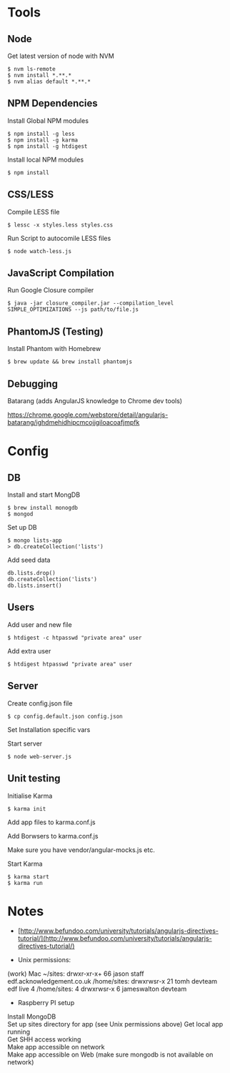 # Tools
## Node
Get latest version of node with NVM

```
$ nvm ls-remote
$ nvm install *.**.*
$ nvm alias default *.**.*
```
## NPM Dependencies
Install Global NPM modules

```
$ npm install -g less
$ npm install -g karma
$ npm install -g htdigest
```
Install local NPM modules

```
$ npm install
```
## CSS/LESS
Compile LESS file

```
$ lessc -x styles.less styles.css
```
Run Script to autocomile LESS files

```
$ node watch-less.js
```
## JavaScript Compilation
Run Google Closure compiler

```
$ java -jar closure_compiler.jar --compilation_level SIMPLE_OPTIMIZATIONS --js path/to/file.js
```
##  PhantomJS (Testing)
Install Phantom with Homebrew

```
$ brew update && brew install phantomjs
```
## Debugging
Batarang (adds AngularJS knowledge to Chrome dev tools)

<https://chrome.google.com/webstore/detail/angularjs-batarang/ighdmehidhipcmcojjgiloacoafjmpfk>
# Config
## DB
Install and start MongDB

```
$ brew install monogdb
$ mongod
```
Set up DB

```
$ mongo lists-app
> db.createCollection('lists')
```

Add seed data

```
db.lists.drop()
db.createCollection('lists')
db.lists.insert()
```
## Users
Add user and new file

```
$ htdigest -c htpasswd "private area" user
```
Add extra user

```
$ htdigest htpasswd "private area" user
```
## Server
Create config.json file

```
$ cp config.default.json config.json
```
Set Installation specific vars

Start server

```
$ node web-server.js
```

## Unit testing
Initialise Karma

```
$ karma init
```
Add app files to karma.conf.js

Add Borwsers to karma.conf.js

Make sure you have vendor/angular-mocks.js etc.

Start Karma

```
$ karma start
$ karma run
```
# Notes

* [http://www.befundoo.com/university/tutorials/angularjs-directives-tutorial/](http://www.befundoo.com/university/tutorials/angularjs-directives-tutorial/)

* Unix permissions:

(work) Mac ~/sites:                     drwxr-xr-x+   66 jason        staff  
edf.acknowledgement.co.uk /home/sites:  drwxrwsr-x    21 tomh         devteam  
edf live 4 /home/sites: 4               drwxrwsr-x     6 jameswalton  devteam  

* Raspberry PI setup

Install MongoDB  
Set up sites directory for app (see Unix permissions above) 
Get local app running  
Get SHH access working  
Make app accessible on network  
Make app accessible on Web (make sure mongodb is not available on network)      

